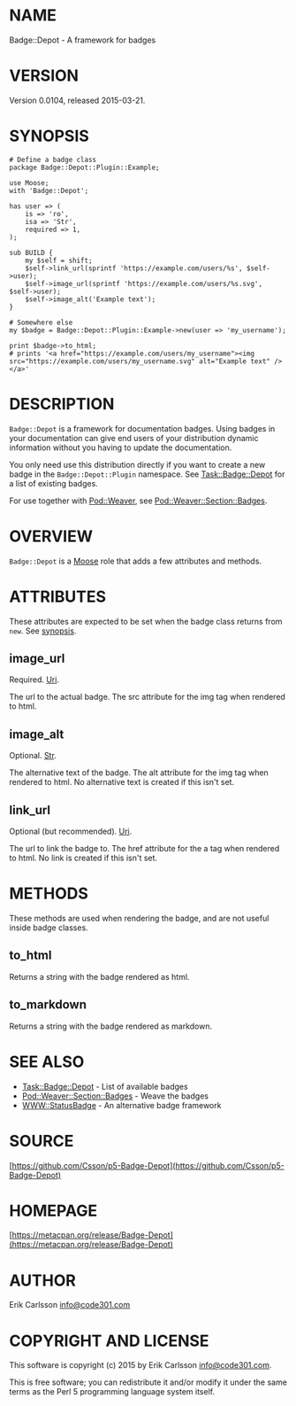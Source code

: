 # NAME

Badge::Depot - A framework for badges

# VERSION

Version 0.0104, released 2015-03-21.

# SYNOPSIS

    # Define a badge class
    package Badge::Depot::Plugin::Example;

    use Moose;
    with 'Badge::Depot';

    has user => (
        is => 'ro',
        isa => 'Str',
        required => 1,
    );

    sub BUILD {
        my $self = shift;
        $self->link_url(sprintf 'https://example.com/users/%s', $self->user);
        $self->image_url(sprintf 'https://example.com/users/%s.svg', $self->user);
        $self->image_alt('Example text');
    }

    # Somewhere else
    my $badge = Badge::Depot::Plugin::Example->new(user => 'my_username');

    print $badge->to_html;
    # prints '<a href="https://example.com/users/my_username"><img src="https://example.com/users/my_username.svg" alt="Example text" /></a>'

# DESCRIPTION

`Badge::Depot` is a framework for documentation badges. Using badges in your documentation can give
end users of your distribution dynamic information without you having to update the documentation.

You only need use this distribution directly if you want to create a new badge in the `Badge::Depot::Plugin` namespace. See [Task::Badge::Depot](https://metacpan.org/pod/Task::Badge::Depot) for
a list of existing badges.

For use together with [Pod::Weaver](https://metacpan.org/pod/Pod::Weaver), see [Pod::Weaver::Section::Badges](https://metacpan.org/pod/Pod::Weaver::Section::Badges).

# OVERVIEW

`Badge::Depot` is a [Moose](https://metacpan.org/pod/Moose) role that adds a few attributes and methods.

# ATTRIBUTES

These attributes are expected to be set when the badge class returns from `new`. See [synopsis](#synopsis).

## image\_url

Required. [Uri](https://metacpan.org/pod/Types::URI).

The url to the actual badge. The src attribute for the img tag when rendered to html.

## image\_alt

Optional. [Str](https://metacpan.org/pod/Types::Standard).

The alternative text of the badge. The alt attribute for the img tag when rendered to html. No alternative text is created if this isn't set.

## link\_url

Optional (but recommended). [Uri](https://metacpan.org/pod/Types::URI).

The url to link the badge to. The href attribute for the a tag when rendered to html. No link is created if this isn't set.

# METHODS

These methods are used when rendering the badge, and are not useful inside badge classes.

## to\_html

Returns a string with the badge rendered as html.

## to\_markdown

Returns a string with the badge rendered as markdown.

# SEE ALSO

- [Task::Badge::Depot](https://metacpan.org/pod/Task::Badge::Depot) - List of available badges
- [Pod::Weaver::Section::Badges](https://metacpan.org/pod/Pod::Weaver::Section::Badges) - Weave the badges
- [WWW::StatusBadge](https://metacpan.org/pod/WWW::StatusBadge) - An alternative badge framework

# SOURCE

[https://github.com/Csson/p5-Badge-Depot](https://github.com/Csson/p5-Badge-Depot)

# HOMEPAGE

[https://metacpan.org/release/Badge-Depot](https://metacpan.org/release/Badge-Depot)

# AUTHOR

Erik Carlsson <info@code301.com>

# COPYRIGHT AND LICENSE

This software is copyright (c) 2015 by Erik Carlsson <info@code301.com>.

This is free software; you can redistribute it and/or modify it under
the same terms as the Perl 5 programming language system itself.
